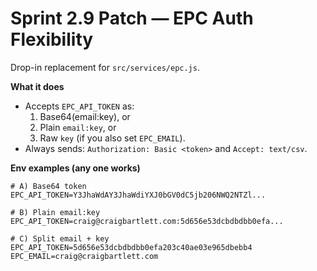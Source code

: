 
# Sprint 2.9 Patch — EPC Auth Flexibility

Drop-in replacement for `src/services/epc.js`.

**What it does**
- Accepts `EPC_API_TOKEN` as:
  1) Base64(email:key), or
  2) Plain `email:key`, or
  3) Raw `key` (if you also set `EPC_EMAIL`).
- Always sends: `Authorization: Basic <token>` and `Accept: text/csv`.

**Env examples (any one works)**
```
# A) Base64 token
EPC_API_TOKEN=Y3JhaWdAY3JhaWdiYXJ0bGV0dC5jb206NWQ2NTZl...

# B) Plain email:key
EPC_API_TOKEN=craig@craigbartlett.com:5d656e53dcbdbdbb0efa...

# C) Split email + key
EPC_API_TOKEN=5d656e53dcbdbdbb0efa203c40ae03e965dbebb4
EPC_EMAIL=craig@craigbartlett.com
```

